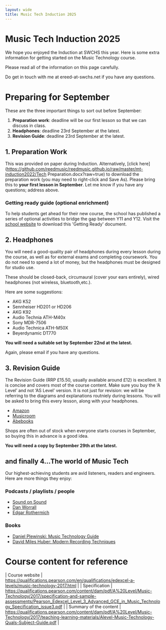 ```yaml
---
layout: wide
title: Music Tech Induction 2025
---
```


# Music Tech Induction 2025

We hope you enjoyed the Induction at SWCHS this year. Here is some extra information for getting started on the Music Technology course.

Please read all of the information on this page carefully.

Do get in touch with me at ereed-at-swchs.net if you have any questions.


# Preparing for September

These are the three important things to sort out before September:

1. **Preparation work**: deadline will be our first lesson so that we can discuss in class.
1. **Headphones**: deadline 23rd September at the latest.
1. **Revision Guide**: deadline 23rd September at the latest.


## 1. Preparation Work

This was provided on paper during Induction. Alternatively, [click here](https://github.com/reedmusic/reedmusic.github.io/raw/master/mt-induction2022/Tech Preparation.docx?raw=true) to download the preparation work (you may need to right-click and Save As). Please bring this to **your first lesson in September**. Let me know if you have any questions; address above.

### Getting ready guide (optional enrichment)

To help students get ahead for their new course, the school has published a series of optional activities to bridge the gap between Y11 and Y12. Visit the [school website](https://www.swchs.net/page/?title=A%2DLEVEL+Music+Technology&pid=324) to download this 'Getting Ready' document.

## 2. Headphones

You will need a good-quality pair of headphones during every lesson during the course, as well as for external exams and completing coursework. You do not need to spend a lot of money, but the headphones must be designed for studio use.

These should be closed-back, circumaural (cover your ears entirely), wired headphones (not wireless, bluetooth,etc.).

Here are some suggestions:

* AKG K52
* Sennheiser HD201 or HD206
* AKG K92
* Audio Technia ATH-M40x
* Sony MDR-7506
* Audio Technica ATH-M50X
* Beyerdynamic DT770

**You will need a suitable set by September 22nd at the latest.**

Again, please email if you have any questions.

## 3. Revision Guide

The Revision Guide (RRP £15.50, usually available around £12) is excellent. It is concise and covers most of the course content. Make sure you buy the ‘A Level’ and not ‘AS Level’ version. It is not just for revision: we will be referring to the diagrams and explanations routniely during lessons. You will be asked to bring this every lesson, along with your headphones.

* [Amazon](https://www.amazon.co.uk/Edexcel-Level-Music-Technology-Revision/dp/1785586343)
* [Musicroom](https://www.musicroom.com/edexcel-a-level-music-technology-revision-guide-rhg348)
* [Abebooks](https://www.abebooks.co.uk/servlet/BookDetailsPL?bi=31259232993)

Shops are often out of stock when everyone starts courses in September, so buying this in advance is a good idea.

**You will need a copy by September 29th at the latest.**

## and finally 4...The world of Music Tech

Our highest-achieving students are avid listeners, readers and engineers. Here are more things they enjoy:

### Podcasts / playlists / people
* [Sound on Sound](https://www.soundonsound.com/sos-podcasts)
* [Dan Worrall](https://www.youtube.com/@DanWorrall)
* [Edgar Rothermich](https://www.youtube.com/@MusicTechExplained)

### Books

* [Daniel Plewinski: Music Technology Guide](https://www.amazon.co.uk/Level-Music-Technology-Guide-Specification/dp/1979270546/)
* [David Miles Huber: Modern Recording Techniques](https://www.amazon.co.uk/Recording-Techniques-Engineering-Society-Presents/dp/1138954373/)


# Course content for reference

| Course website | <https://qualifications.pearson.com/en/qualifications/edexcel-a-levels/music-technology-2017.html> |
| Specification | <https://qualifications.pearson.com/content/dam/pdf/A%20Level/Music-Technology/2017/specification-and-sample-assessments/Pearson_Edexcel_Level_3_Advanced_GCE_in_Music_Technology_Specification_issue3.pdf> |
| Summary of the content | <https://qualifications.pearson.com/content/dam/pdf/A%20Level/Music-Technology/2017/teaching-learning-materials/Alevel-Music-Technology-Quals-Subject-Guide.pdf> |

